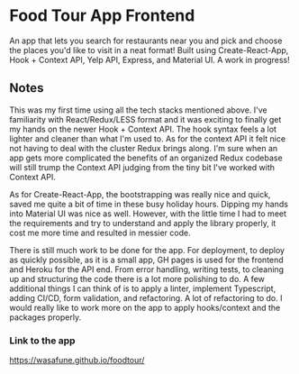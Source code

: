 # Food Tour App Frontend
An app that lets you search for restaurants near you and pick and choose the places you'd like to visit in a neat format! Built using Create-React-App, Hook + Context API, Yelp API, Express, and Material UI. A work in progress!

## Notes
This was my first time using all the tech stacks mentioned above. I've familiarity with React/Redux/LESS format and it was exciting to finally get my hands on the newer Hook + Context API. The hook syntax feels a lot lighter and cleaner than what I'm used to. As for the context API it felt nice not having to deal with the cluster Redux brings along. I'm sure when an app gets more complicated the benefits of an organized Redux codebase will still trump the Context API judging from the tiny bit I've worked with Context API.

As for Create-React-App, the bootstrapping was really nice and quick, saved me quite a bit of time in these busy holiday hours. Dipping my hands into Material UI was nice as well. However, with the little time I had to meet the requirements and try to understand and apply the library properly, it cost me more time and resulted in messier code.

There is still much work to be done for the app. For deployment, to deploy as quickly possible, as it is a small app, GH pages is used for the frontend and Heroku for the API end. From error handling, writing tests, to cleaning up and structuring the code there is a lot more polishing to do. A few additional things I can think of is to apply a linter, implement Typescript, adding CI/CD, form validation, and refactoring. A lot of refactoring to do. I would really like to work more on the app to apply hooks/context and the packages properly.

### Link to the app
https://wasafune.github.io/foodtour/

